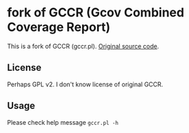 fork of GCCR (Gcov Combined Coverage Report)
============================================

This is a fork of GCCR (gccr.pl).
[Original source code](https://gcc.gnu.org/ml/gcc-patches/2005-09/msg00562.html "GCCR original source code").

License
-------

Perhaps GPL v2. I don't know license of original GCCR.

Usage
-----

Please check help message `gccr.pl -h`
